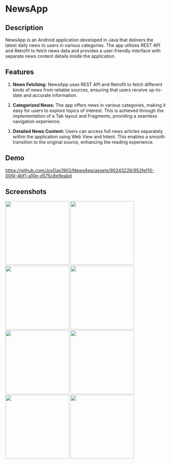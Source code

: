 # NewsApp

## Description
NewsApp is an Android application developed in Java that delivers the latest daily news to users in various categories. The app utilizes REST API and Retrofit to fetch news data and provides a user-friendly interface with separate news content details inside the application.

## Features
  1. **News Fetching:** NewsApp uses REST API and Retrofit to fetch different kinds of news from reliable sources, ensuring that users receive up-to-date and accurate information.

  2. **Categorized News:** The app offers news in various categories, making it easy for users to explore topics of interest. This is achieved through the implementation of a Tab layout and Fragments, providing a seamless navigation experience.

  3. **Detailed News Content:** Users can access full news articles separately within the application using Web View and Intent. This enables a smooth transition to the original source, enhancing the reading experience.

## Demo
https://github.com/JoyDas1902/NewsApp/assets/90243226/952fef10-00f4-4bf1-a10e-d575c8e9eabd

## Screenshots
<img src="https://github.com/JoyDas1902/NewsApp/assets/90243226/f182cff1-21a0-4fa0-b97b-287ed1c08daa" alt="" width="200px" />
<img src="https://github.com/JoyDas1902/NewsApp/assets/90243226/49a1703c-23f5-410e-a517-c9b9c14dc38d" alt="" width="200px" />
<img src="https://github.com/JoyDas1902/NewsApp/assets/90243226/f53e65bd-884c-4b50-94d0-ab03b063d0f6" alt="" width="200px" />
<img src="https://github.com/JoyDas1902/NewsApp/assets/90243226/a237253b-12a0-4e54-9b98-cabd8f39e563" alt="" width="200px" />
<img src="https://github.com/JoyDas1902/NewsApp/assets/90243226/2a1729a1-c8a9-4c8e-b674-91b18939067a" alt="" width="200px" />
<img src="https://github.com/JoyDas1902/NewsApp/assets/90243226/bc5b1c46-bb0f-45c7-9a22-0e26f55fba49" alt="" width="200px" />
<img src="https://github.com/JoyDas1902/NewsApp/assets/90243226/a57751bf-29d8-425e-a1df-a9a17ce140ed" alt="" width="200px" />
<img src="https://github.com/JoyDas1902/NewsApp/assets/90243226/25bbc49e-710e-4da4-9150-e88472aae0bd" alt="" width="200px" />
